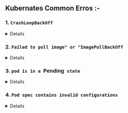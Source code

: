 ## Kubernates Common Erros :-

### 1. `CrashLoopBackOff`

<details>

The `CrashLoopBackOff` status in Kubernetes indicates that a container in a Pod is repeatedly failing and being restarted by the kubelet. Here's a breakdown of the issue:

### What is `CrashLoopBackOff`?

- **Definition**: `CrashLoopBackOff` is a status indicating that a container in a Pod has failed to start correctly and is continuously crashing and being restarted by Kubernetes.
- **Behavior**: When a container crashes, Kubernetes will try to restart it. If the container fails repeatedly, Kubernetes applies an increasing backoff interval between restart attempts to avoid overwhelming the system.

### Common Causes

1. **Application Errors**: The application inside the container might be failing due to bugs, misconfigurations, or other runtime issues.
2. **Configuration Issues**: Incorrect configuration files, environment variables, or secrets might be causing the container to fail.
3. **Resource Limits**: The container might be exceeding resource limits like CPU or memory, leading to crashes.
4. **Dependency Failures**: The container might be dependent on other services or containers that are not available or functioning correctly.
5. **Incorrect Start Command**: The entry point or command defined for the container might be incorrect or failing.

### Troubleshooting Steps

1. **Check Logs**: Use `kubectl logs <pod-name> -c <container-name>` to view the logs and identify the cause of the crash.
   
   **Example**:
   ```bash
   kubectl logs my-pod -c my-container
   ```

2. **Describe Pod**: Use `kubectl describe pod <pod-name>` to get detailed information about the Pod and look for events or error messages.

   **Example**:
   ```bash
   kubectl describe pod my-pod
   ```

3. **Verify Configuration**: Ensure that all configuration files, environment variables, and secrets are correctly set up.

4. **Check Resource Limits**: Ensure that the resource limits and requests for the container are set appropriately and that the container is not being killed due to exceeding these limits.

5. **Inspect Docker Image**: Make sure the Docker image used for the container is built correctly and that it can run without issues in isolation.

6. **Adjust Restart Policy**: Review and adjust the restart policy or backoff settings if necessary, although this is usually a temporary solution while resolving the root cause.


</details>

### 2. `Failed to pull image" or "ImagePullBackOff`

<details>

When Kubernetes is unable to pull a container image, it typically results in an error and the Pod will not start properly. Here are common reasons for this issue and steps to troubleshoot:

### Common Reasons for Image Pull Issues

1. **Incorrect Image Name or Tag**: The image name or tag specified in your Pod or Deployment configuration may be incorrect or misspelled.
2. **Image Not Found**: The specified image may not exist in the container registry.
3. **Authentication Issues**: Kubernetes may not have the required credentials to access a private container registry.
4. **Registry Connectivity Issues**: There may be network issues preventing Kubernetes from reaching the container registry.
5. **Rate Limiting**: Some container registries impose rate limits on image pulls, which may cause failures if exceeded.

### Troubleshooting Steps

1. **Check Pod Events**: Use `kubectl describe pod <pod-name>` to check the events and error messages related to the image pull.

   **Example**:
   ```bash
   kubectl describe pod my-pod
   ```

   Look for messages like "Failed to pull image" or "ImagePullBackOff."

2. **Verify Image Name and Tag**: Ensure that the image name and tag are correctly specified in your Pod or Deployment YAML file. The format should be `repository/image:tag`.

   **Example**:
   ```yaml
   spec:
     containers:
     - name: my-container
       image: my-repo/my-image:latest
   ```

3. **Check Image Availability**: Verify that the image exists in the container registry and is accessible. You can try pulling the image manually using Docker:

   **Example**:
   ```bash
   docker pull my-repo/my-image:latest
   ```

4. **Verify Registry Credentials**:
   - If using a private registry, ensure that you have created a Kubernetes Secret with the registry credentials and configured it in your Pod or Deployment.

   **Example**:
   ```bash
   kubectl create secret docker-registry my-registry-secret \
     --docker-server=<registry-url> \
     --docker-username=<username> \
     --docker-password=<password> \
     --docker-email=<email>
   ```

   Then, reference the Secret in your Pod or Deployment YAML:

   **Example**:
   ```yaml
   spec:
     containers:
     - name: my-container
       image: my-repo/my-image:latest
     imagePullSecrets:
     - name: my-registry-secret
   ```

5. **Check Network Connectivity**: Ensure that your Kubernetes nodes have network access to the container registry. This might involve checking firewall rules, network policies, or DNS settings.

6. **Inspect Registry Limits**: If you suspect rate limiting, check the registry documentation or contact support to understand any rate limits that might be affecting your pulls.

By following these steps, you can identify and resolve issues related to pulling container images in Kubernetes.

</details>

### 3. `pod is in a `Pending` state`
<details>


When a pod is in a `Pending` state, it means that the pod has been accepted by the Kubernetes system but it is not yet running on any node in the cluster. 

### 1. **Insufficient Resources:**
   - **Issue:** The nodes in your cluster may not have enough CPU, memory, or other resources to schedule the pod.
   - **Solution:** 
     - Check the available resources in your nodes using `kubectl describe nodes`.
     - If resources are insufficient, consider scaling up your cluster by adding more nodes or resizing the existing ones.



You can gather more information about why the pod is in a `Pending` state by running the following command:
```bash
kubectl describe pod <pod-name>
```
This will provide detailed information, including events that might explain why the pod is not being scheduled.
</details>

### 4. `Pod spec contains invalid configurations`
<details>

An invalid pod specification error typically occurs when there are issues in the YAML configuration of the pod. This might include syntax errors, missing required fields, or incorrect values.

### Troubleshooting Steps

1. **Review YAML Syntax:**
   - **Issue:** YAML is sensitive to indentation and formatting. Even a small mistake can cause errors.
   - **Solution:** 
     - Use a YAML validator or linting tool to check the syntax.
     - Ensure correct indentation, spacing, and structure.

2. **Check Required Fields:**
   - **Issue:** Missing required fields like `apiVersion`, `kind`, `metadata`, or `spec` can lead to errors.
   - **Solution:**
     - Ensure that the YAML file includes all the necessary fields. A basic pod spec should include:
       ```yaml
       apiVersion: v1
       kind: Pod
       metadata:
         name: my-pod
       spec:
         containers:
         - name: my-container
           image: nginx
       ```

3. **Verify Field Values:**
   - **Issue:** Incorrect values for fields (e.g., incorrect image name, invalid port number) can cause the pod to fail.
   - **Solution:**
     - Double-check all field values to ensure they are correct. For example, make sure the container image exists and the port numbers are valid.

4. **Use `kubectl apply --dry-run`:**
   - **Issue:** Applying the configuration without checking for errors can cause issues in the cluster.
   - **Solution:**
     - Use the `--dry-run=client` option to validate the pod spec without actually creating the pod:
       ```bash
       kubectl apply -f <pod-spec.yaml> --dry-run=client
       ```
     - This command will check for any errors in the YAML file and report them without applying the changes.

5. **Check for Typo in Fields:**
   - **Issue:** A typo in field names (e.g., `containters` instead of `containers`) can invalidate the specification.
   - **Solution:**
     - Carefully review the field names in the YAML file.


</details>
